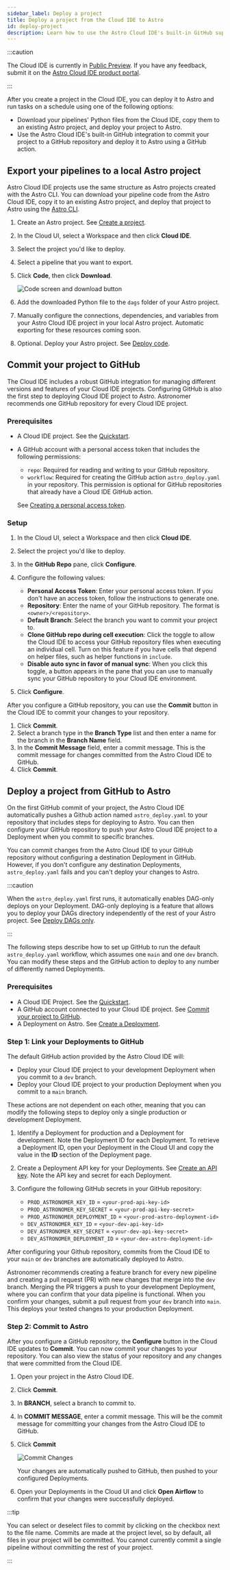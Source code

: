 ```yaml
---
sidebar_label: Deploy a project
title: Deploy a project from the Cloud IDE to Astro
id: deploy-project
description: Learn how to use the Astro Cloud IDE's built-in GitHub support to manage your data pipelines and deploy them to Astro.
---
```


:::caution

<!-- id to make it easier to remove: cloud-ide-preview-banner -->

The Cloud IDE is currently in [Public Preview](feature-previews.md). If you have any feedback, submit it on the [Astro Cloud IDE product portal](https://portal.productboard.com/75k8qmuqjacnrrnef446fggj).

:::

After you create a project in the Cloud IDE, you can deploy it to Astro and run tasks on a schedule using one of the following options:

- Download your pipelines' Python files from the Cloud IDE, copy them to an existing Astro project, and deploy your project to Astro.
- Use the Astro Cloud IDE's built-in GitHub integration to commit your project to a GitHub repository and deploy it to Astro using a GitHub action.

## Export your pipelines to a local Astro project

Astro Cloud IDE projects use the same structure as Astro projects created with the Astro CLI. You can download your pipeline code from the Astro Cloud IDE, copy it to an existing Astro project, and deploy that project to Astro using the [Astro CLI](cli/overview.md).

1. Create an Astro project. See [Create a project](create-project.md).
2. In the Cloud UI, select a Workspace and then click **Cloud IDE**.
3. Select the project you'd like to deploy.
4. Select a pipeline that you want to export.
5. Click **Code**, then click **Download**.

    ![Code screen and download button](/img/cloud-ide/download-code.png)

6. Add the downloaded Python file to the `dags` folder of your Astro project. 
7. Manually configure the connections, dependencies, and variables from your Astro Cloud IDE project in your local Astro project. Automatic exporting for these resources coming soon. 
8. Optional. Deploy your Astro project. See [Deploy code](deploy-code.md).

## Commit your project to GitHub

The Cloud IDE includes a robust GitHub integration for managing different versions and features of your Cloud IDE projects. Configuring GitHub is also the first step to deploying Cloud IDE project to Astro. Astronomer recommends one GitHub repository for every Cloud IDE project.

### Prerequisites 

- A Cloud IDE project. See the [Quickstart](/cloud-ide/quickstart.md).
- A GitHub account with a personal access token that includes the following permissions:

    - `repo`: Required for reading and writing to your GitHub repository.
    - `workflow`: Required for creating the GitHub action `astro_deploy.yaml` in your repository. This permission is optional for GitHub repositories that already have a Cloud IDE GitHub action.

    See [Creating a personal access token](https://docs.github.com/en/authentication/keeping-your-account-and-data-secure/creating-a-personal-access-token).

### Setup

1. In the Cloud UI, select a Workspace and then click **Cloud IDE**.
2. Select the project you'd like to deploy.
3. In the **GitHub Repo** pane, click **Configure**.
4. Configure the following values: 

    - **Personal Access Token**: Enter your personal access token. If you don't have an access token, follow the instructions to generate one.
    - **Repository**: Enter the name of your GitHub repository. The format is `<owner>/<repository>`.
    - **Default Branch**: Select the branch you want to commit your project to.
    - **Clone GitHub repo during cell execution**: Click the toggle to allow the Cloud IDE to access your GitHub repository files when executing an individual cell. Turn on this feature if you have cells that depend on helper files, such as helper functions in `include`.
    - **Disable auto sync in favor of manual sync**: When you click this toggle, a button appears in the pane that you can use to manually sync your GitHub repository to your Cloud IDE environment.

6. Click **Configure**.

After you configure a GitHub repository, you can use the **Commit** button in the Cloud IDE to commit your changes to your repository. 

1. Click **Commit**.
2. Select a branch type in the **Branch Type** list and then enter a name for the branch in the **Branch Name** field.
3. In the **Commit Message** field, enter a commit message. This is the commit message for changes committed  from the Astro Cloud IDE to GitHub.
4. Click **Commit**.

## Deploy a project from GitHub to Astro

On the first GitHub commit of your project, the Astro Cloud IDE automatically pushes a Github action named `astro_deploy.yaml` to your repository that includes steps for deploying to Astro. You can then configure your GitHub repository to push your Astro Cloud IDE project to a Deployment when you commit to specific branches. 

You can commit changes from the Astro Cloud IDE to your GitHub repository without configuring a destination Deployment in GitHub. However, if you don't configure any destination Deployments, `astro_deploy.yaml` fails and you can't deploy your changes to Astro.

:::caution

When the `astro_deploy.yaml` first runs, it automatically enables DAG-only deploys on your Deployment. DAG-only deploying is a feature that allows you to deploy your DAGs directory independently of the rest of your Astro project. See [Deploy DAGs only](deploy-code.md#deploy-dags-only).

:::

The following steps describe how to set up GitHub to run the default `astro_deploy.yaml` workflow, which assumes one `main` and one `dev` branch. You can modify these steps and the GitHub action to deploy to any number of differently named Deployments.

### Prerequisites

- A Cloud IDE Project. See the [Quickstart](/astro/cloud-ide/quickstart.md).
- A GitHub account connected to your Cloud IDE project. See [Commit your project to GitHub](#commit-your-project-to-github).
- A Deployment on Astro. See [Create a Deployment](/astro/create-deployment.md).

### Step 1: Link your Deployments to GitHub

The default GitHub action provided by the Astro Cloud IDE will:

- Deploy your Cloud IDE project to your development Deployment when you commit to a `dev` branch.
- Deploy your Cloud IDE project to your production Deployment when you commit to a `main` branch.

These actions are not dependent on each other, meaning that you can modify the following steps to deploy only a single production or development Deployment. 

1. Identify a Deployment for production and a Deployment for development. Note the Deployment ID for each Deployment. To retrieve a Deployment ID, open your Deployment in the Cloud UI and copy the value in the **ID** section of the Deployment page.
2. Create a Deployment API key for your Deployments. See [Create an API key](api-keys.md#create-an-api-key). Note the API key and secret for each Deployment.
3. Configure the following GitHub secrets in your GitHub repository:
   
   - `PROD_ASTRONOMER_KEY_ID` = `<your-prod-api-key-id>`
   - `PROD_ASTRONOMER_KEY_SECRET` = `<your-prod-api-key-secret>`
   - `PROD_ASTRONOMER_DEPLOYMENT_ID` = `<your-prod-astro-deployment-id>`
   - `DEV_ASTRONOMER_KEY_ID` = `<your-dev-api-key-id>`
   - `DEV_ASTRONOMER_KEY_SECRET` = `<your-dev-api-key-secret>`
   - `DEV_ASTRONOMER_DEPLOYMENT_ID` = `<your-dev-astro-deployment-id>`

After configuring your Github repository, commits from the Cloud IDE to your `main` or `dev` branches are automatically deployed to Astro.

Astronomer recommends creating a feature branch for every new pipeline and creating a pull request (PR) with new changes that merge into the `dev` branch. Merging the PR triggers a push to your development Deployment, where you can confirm that your data pipeline is functional. When you confirm your changes, submit a pull request from your `dev` branch into `main`. This deploys your tested changes to your production Deployment.

### Step 2: Commit to Astro

After you configure a GitHub repository, the **Configure** button in the Cloud IDE updates to **Commit**. You can now commit your changes to your repository. You can also view the status of your repository and any changes that were committed from the Cloud IDE.

1. Open your project in the Astro Cloud IDE.
2. Click **Commit**.
3. In **BRANCH**, select a branch to commit to.
4. In **COMMIT MESSAGE**, enter a commit message. This will be the commit message for committing your changes from the Astro Cloud IDE to GitHub.
5. Click **Commit**

   ![Commit Changes](/img/cloud-ide/commit.png)

   Your changes are automatically pushed to GitHub, then pushed to your configured Deployments.

6. Open your Deployments in the Cloud UI and click **Open Airflow** to confirm that your changes were successfully deployed.

:::tip

You can select or deselect files to commit by clicking on the checkbox next to the file name. Commits are made at the project level, so by default, all files in your project will be committed. You cannot currently commit a single pipeline without committing the rest of your project.

:::
